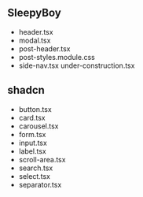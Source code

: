 ## SleepyBoy
- header.tsx
- modal.tsx
- post-header.tsx
- post-styles.module.css
- side-nav.tsx
under-construction.tsx

## shadcn
- button.tsx
- card.tsx
- carousel.tsx
- form.tsx
- input.tsx
- label.tsx
- scroll-area.tsx
- search.tsx
- select.tsx
- separator.tsx
